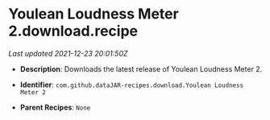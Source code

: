 # Youlean Loudness Meter 2.download.recipe

_Last updated 2021-12-23 20:01:50Z_

- **Description**: Downloads the latest release of Youlean Loudness Meter 2.

- **Identifier**: `com.github.dataJAR-recipes.download.Youlean Loudness Meter 2`

- **Parent Recipes**: `None`
